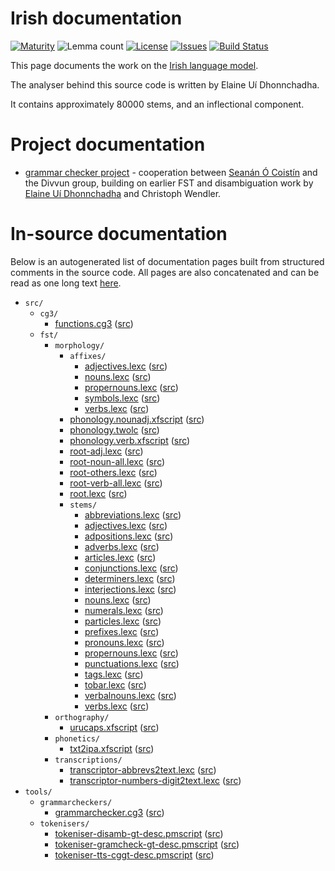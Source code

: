 # Irish documentation

[![Maturity](https://img.shields.io/endpoint?url=https%3A%2F%2Fraw.githubusercontent.com%2Fgiellalt%2Flang-gle%2Fgh-pages%2Fmaturity.json)](https://giellalt.github.io/MaturityClassification.html)
![Lemma count](https://img.shields.io/endpoint?url=https%3A%2F%2Fraw.githubusercontent.com%2Fgiellalt%2Flang-gle%2Fgh-pages%2Flemmacount.json)
[![License](https://img.shields.io/github/license/giellalt/lang-gle)](https://github.com/giellalt/lang-gle/blob/main/LICENSE)
[![Issues](https://img.shields.io/github/issues/giellalt/lang-gle)](https://github.com/giellalt/lang-gle/issues)
[![Build Status](https://divvun-tc.giellalt.org/api/github/v1/repository/giellalt/lang-gle/main/badge.svg)](https://github.com/giellalt/lang-gle/actions)

This page documents the work on the [Irish language model](http://github.com/giellalt/lang-gle). 

The analyser behind this source code is written by Elaine Uí Dhonnchadha.

It contains approximately 80000 stems, and an inflectional component.

# Project documentation

* [grammar checker project](gramcheck/index.md) - cooperation between [Seanán Ó Coistín](https://github.com/seananocoistin) and the Divvun group, building on earlier FST and disambiguation work by [Elaine Uí Dhonnchadha](https://www.tcd.ie/slscs/staff/uidhonne) and Christoph Wendler.

# In-source documentation

Below is an autogenerated list of documentation pages built from structured comments in the source code. All pages are also concatenated and can be read as one long text [here](gle.md).

* `src/`
    * `cg3/`
        * [functions.cg3](src-cg3-functions.cg3.html) ([src](https://github.com/giellalt/lang-gle/blob/main/src/cg3/functions.cg3))
    * `fst/`
        * `morphology/`
            * `affixes/`
                * [adjectives.lexc](src-fst-morphology-affixes-adjectives.lexc.html) ([src](https://github.com/giellalt/lang-gle/blob/main/src/fst/morphology/affixes/adjectives.lexc))
                * [nouns.lexc](src-fst-morphology-affixes-nouns.lexc.html) ([src](https://github.com/giellalt/lang-gle/blob/main/src/fst/morphology/affixes/nouns.lexc))
                * [propernouns.lexc](src-fst-morphology-affixes-propernouns.lexc.html) ([src](https://github.com/giellalt/lang-gle/blob/main/src/fst/morphology/affixes/propernouns.lexc))
                * [symbols.lexc](src-fst-morphology-affixes-symbols.lexc.html) ([src](https://github.com/giellalt/lang-gle/blob/main/src/fst/morphology/affixes/symbols.lexc))
                * [verbs.lexc](src-fst-morphology-affixes-verbs.lexc.html) ([src](https://github.com/giellalt/lang-gle/blob/main/src/fst/morphology/affixes/verbs.lexc))
            * [phonology.nounadj.xfscript](src-fst-morphology-phonology.nounadj.xfscript.html) ([src](https://github.com/giellalt/lang-gle/blob/main/src/fst/morphology/phonology.nounadj.xfscript))
            * [phonology.twolc](src-fst-morphology-phonology.twolc.html) ([src](https://github.com/giellalt/lang-gle/blob/main/src/fst/morphology/phonology.twolc))
            * [phonology.verb.xfscript](src-fst-morphology-phonology.verb.xfscript.html) ([src](https://github.com/giellalt/lang-gle/blob/main/src/fst/morphology/phonology.verb.xfscript))
            * [root-adj.lexc](src-fst-morphology-root-adj.lexc.html) ([src](https://github.com/giellalt/lang-gle/blob/main/src/fst/morphology/root-adj.lexc))
            * [root-noun-all.lexc](src-fst-morphology-root-noun-all.lexc.html) ([src](https://github.com/giellalt/lang-gle/blob/main/src/fst/morphology/root-noun-all.lexc))
            * [root-others.lexc](src-fst-morphology-root-others.lexc.html) ([src](https://github.com/giellalt/lang-gle/blob/main/src/fst/morphology/root-others.lexc))
            * [root-verb-all.lexc](src-fst-morphology-root-verb-all.lexc.html) ([src](https://github.com/giellalt/lang-gle/blob/main/src/fst/morphology/root-verb-all.lexc))
            * [root.lexc](src-fst-morphology-root.lexc.html) ([src](https://github.com/giellalt/lang-gle/blob/main/src/fst/morphology/root.lexc))
            * `stems/`
                * [abbreviations.lexc](src-fst-morphology-stems-abbreviations.lexc.html) ([src](https://github.com/giellalt/lang-gle/blob/main/src/fst/morphology/stems/abbreviations.lexc))
                * [adjectives.lexc](src-fst-morphology-stems-adjectives.lexc.html) ([src](https://github.com/giellalt/lang-gle/blob/main/src/fst/morphology/stems/adjectives.lexc))
                * [adpositions.lexc](src-fst-morphology-stems-adpositions.lexc.html) ([src](https://github.com/giellalt/lang-gle/blob/main/src/fst/morphology/stems/adpositions.lexc))
                * [adverbs.lexc](src-fst-morphology-stems-adverbs.lexc.html) ([src](https://github.com/giellalt/lang-gle/blob/main/src/fst/morphology/stems/adverbs.lexc))
                * [articles.lexc](src-fst-morphology-stems-articles.lexc.html) ([src](https://github.com/giellalt/lang-gle/blob/main/src/fst/morphology/stems/articles.lexc))
                * [conjunctions.lexc](src-fst-morphology-stems-conjunctions.lexc.html) ([src](https://github.com/giellalt/lang-gle/blob/main/src/fst/morphology/stems/conjunctions.lexc))
                * [determiners.lexc](src-fst-morphology-stems-determiners.lexc.html) ([src](https://github.com/giellalt/lang-gle/blob/main/src/fst/morphology/stems/determiners.lexc))
                * [interjections.lexc](src-fst-morphology-stems-interjections.lexc.html) ([src](https://github.com/giellalt/lang-gle/blob/main/src/fst/morphology/stems/interjections.lexc))
                * [nouns.lexc](src-fst-morphology-stems-nouns.lexc.html) ([src](https://github.com/giellalt/lang-gle/blob/main/src/fst/morphology/stems/nouns.lexc))
                * [numerals.lexc](src-fst-morphology-stems-numerals.lexc.html) ([src](https://github.com/giellalt/lang-gle/blob/main/src/fst/morphology/stems/numerals.lexc))
                * [particles.lexc](src-fst-morphology-stems-particles.lexc.html) ([src](https://github.com/giellalt/lang-gle/blob/main/src/fst/morphology/stems/particles.lexc))
                * [prefixes.lexc](src-fst-morphology-stems-prefixes.lexc.html) ([src](https://github.com/giellalt/lang-gle/blob/main/src/fst/morphology/stems/prefixes.lexc))
                * [pronouns.lexc](src-fst-morphology-stems-pronouns.lexc.html) ([src](https://github.com/giellalt/lang-gle/blob/main/src/fst/morphology/stems/pronouns.lexc))
                * [propernouns.lexc](src-fst-morphology-stems-propernouns.lexc.html) ([src](https://github.com/giellalt/lang-gle/blob/main/src/fst/morphology/stems/propernouns.lexc))
                * [punctuations.lexc](src-fst-morphology-stems-punctuations.lexc.html) ([src](https://github.com/giellalt/lang-gle/blob/main/src/fst/morphology/stems/punctuations.lexc))
                * [tags.lexc](src-fst-morphology-stems-tags.lexc.html) ([src](https://github.com/giellalt/lang-gle/blob/main/src/fst/morphology/stems/tags.lexc))
                * [tobar.lexc](src-fst-morphology-stems-tobar.lexc.html) ([src](https://github.com/giellalt/lang-gle/blob/main/src/fst/morphology/stems/tobar.lexc))
                * [verbalnouns.lexc](src-fst-morphology-stems-verbalnouns.lexc.html) ([src](https://github.com/giellalt/lang-gle/blob/main/src/fst/morphology/stems/verbalnouns.lexc))
                * [verbs.lexc](src-fst-morphology-stems-verbs.lexc.html) ([src](https://github.com/giellalt/lang-gle/blob/main/src/fst/morphology/stems/verbs.lexc))
        * `orthography/`
            * [urucaps.xfscript](src-fst-orthography-urucaps.xfscript.html) ([src](https://github.com/giellalt/lang-gle/blob/main/src/fst/orthography/urucaps.xfscript))
        * `phonetics/`
            * [txt2ipa.xfscript](src-fst-phonetics-txt2ipa.xfscript.html) ([src](https://github.com/giellalt/lang-gle/blob/main/src/fst/phonetics/txt2ipa.xfscript))
        * `transcriptions/`
            * [transcriptor-abbrevs2text.lexc](src-fst-transcriptions-transcriptor-abbrevs2text.lexc.html) ([src](https://github.com/giellalt/lang-gle/blob/main/src/fst/transcriptions/transcriptor-abbrevs2text.lexc))
            * [transcriptor-numbers-digit2text.lexc](src-fst-transcriptions-transcriptor-numbers-digit2text.lexc.html) ([src](https://github.com/giellalt/lang-gle/blob/main/src/fst/transcriptions/transcriptor-numbers-digit2text.lexc))
* `tools/`
    * `grammarcheckers/`
        * [grammarchecker.cg3](tools-grammarcheckers-grammarchecker.cg3.html) ([src](https://github.com/giellalt/lang-gle/blob/main/tools/grammarcheckers/grammarchecker.cg3))
    * `tokenisers/`
        * [tokeniser-disamb-gt-desc.pmscript](tools-tokenisers-tokeniser-disamb-gt-desc.pmscript.html) ([src](https://github.com/giellalt/lang-gle/blob/main/tools/tokenisers/tokeniser-disamb-gt-desc.pmscript))
        * [tokeniser-gramcheck-gt-desc.pmscript](tools-tokenisers-tokeniser-gramcheck-gt-desc.pmscript.html) ([src](https://github.com/giellalt/lang-gle/blob/main/tools/tokenisers/tokeniser-gramcheck-gt-desc.pmscript))
        * [tokeniser-tts-cggt-desc.pmscript](tools-tokenisers-tokeniser-tts-cggt-desc.pmscript.html) ([src](https://github.com/giellalt/lang-gle/blob/main/tools/tokenisers/tokeniser-tts-cggt-desc.pmscript))
